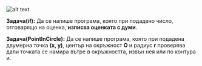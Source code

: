 ![alt text](https://i.ibb.co/H4CWhHx/Operators-precedence.png)

**Задача(if):** Да се напише програма, която при подадено число, отговарящо на оценка, **изписва оценката с думи**.  

**Задача(PointInCircle):** Да се напише програма, която при подадена двумерна точка **(х, у)**, център на окръжност **O** и радиус **r** проверява дали точката се намира вътре в окръжността, извън нея или по контура и.  
